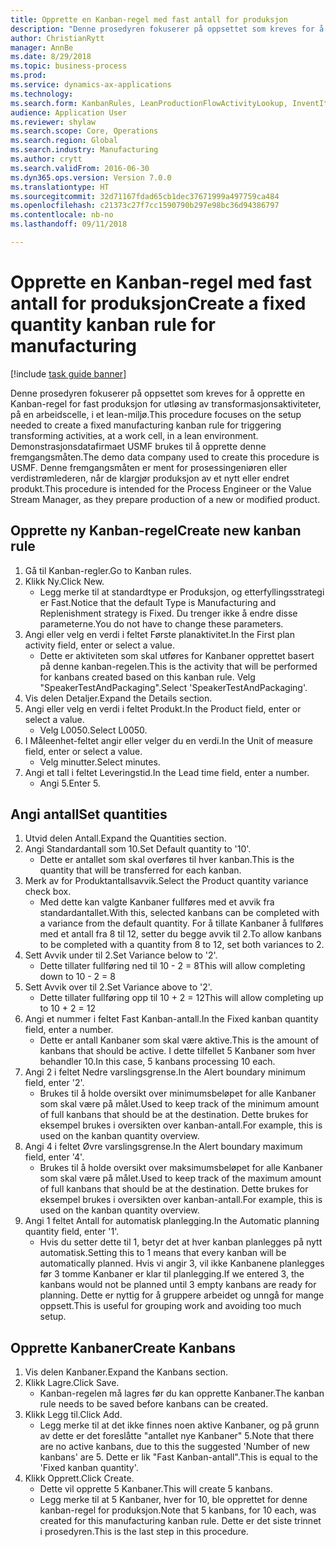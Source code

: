 ```yaml
--- 
title: Opprette en Kanban-regel med fast antall for produksjon
description: "Denne prosedyren fokuserer på oppsettet som kreves for å opprette en Kanban-regel for fast produksjon for utløsing av transformasjonsaktiviteter, på en arbeidscelle, i et lean-miljø."
author: ChristianRytt
manager: AnnBe
ms.date: 8/29/2018
ms.topic: business-process
ms.prod: 
ms.service: dynamics-ax-applications
ms.technology: 
ms.search.form: KanbanRules, LeanProductionFlowActivityLookup, InventItemIdLookupSimple, UnitOfMeasureLookup, KanbanCreate
audience: Application User
ms.reviewer: shylaw
ms.search.scope: Core, Operations
ms.search.region: Global
ms.search.industry: Manufacturing
ms.author: crytt
ms.search.validFrom: 2016-06-30
ms.dyn365.ops.version: Version 7.0.0
ms.translationtype: HT
ms.sourcegitcommit: 32d71167fdad65cb1dec37671999a497759ca484
ms.openlocfilehash: c21373c27f7cc1590790b297e98bc36d94386797
ms.contentlocale: nb-no
ms.lasthandoff: 09/11/2018

---
```

# <a name="create-a-fixed-quantity-kanban-rule-for-manufacturing"></a><span data-ttu-id="1da6f-103">Opprette en Kanban-regel med fast antall for produksjon</span><span class="sxs-lookup"><span data-stu-id="1da6f-103">Create a fixed quantity kanban rule for manufacturing</span></span>

[!include [task guide banner](../../includes/task-guide-banner.md)]

<span data-ttu-id="1da6f-104">Denne prosedyren fokuserer på oppsettet som kreves for å opprette en Kanban-regel for fast produksjon for utløsing av transformasjonsaktiviteter, på en arbeidscelle, i et lean-miljø.</span><span class="sxs-lookup"><span data-stu-id="1da6f-104">This procedure focuses on the setup needed to create a fixed manufacturing kanban rule for triggering transforming activities, at a work cell, in a lean environment.</span></span> <span data-ttu-id="1da6f-105">Demonstrasjonsdatafirmaet USMF brukes til å opprette denne fremgangsmåten.</span><span class="sxs-lookup"><span data-stu-id="1da6f-105">The demo data company used to create this procedure is USMF.</span></span> <span data-ttu-id="1da6f-106">Denne fremgangsmåten er ment for prosessingeniøren eller verdistrømlederen, når de klargjør produksjon av et nytt eller endret produkt.</span><span class="sxs-lookup"><span data-stu-id="1da6f-106">This procedure is intended for the Process Engineer or the Value Stream Manager, as they prepare production of a new or modified product.</span></span>


## <a name="create-new-kanban-rule"></a><span data-ttu-id="1da6f-107">Opprette ny Kanban-regel</span><span class="sxs-lookup"><span data-stu-id="1da6f-107">Create new kanban rule</span></span>
1. <span data-ttu-id="1da6f-108">Gå til Kanban-regler.</span><span class="sxs-lookup"><span data-stu-id="1da6f-108">Go to Kanban rules.</span></span>
2. <span data-ttu-id="1da6f-109">Klikk Ny.</span><span class="sxs-lookup"><span data-stu-id="1da6f-109">Click New.</span></span>
    * <span data-ttu-id="1da6f-110">Legg merke til at standardtype er Produksjon, og etterfyllingsstrategi er Fast.</span><span class="sxs-lookup"><span data-stu-id="1da6f-110">Notice that the default Type is Manufacturing and Replenishment strategy is Fixed.</span></span> <span data-ttu-id="1da6f-111">Du trenger ikke å endre disse parameterne.</span><span class="sxs-lookup"><span data-stu-id="1da6f-111">You do not have to change these parameters.</span></span>  
3. <span data-ttu-id="1da6f-112">Angi eller velg en verdi i feltet Første planaktivitet.</span><span class="sxs-lookup"><span data-stu-id="1da6f-112">In the First plan activity field, enter or select a value.</span></span>
    * <span data-ttu-id="1da6f-113">Dette er aktiviteten som skal utføres for Kanbaner opprettet basert på denne kanban-regelen.</span><span class="sxs-lookup"><span data-stu-id="1da6f-113">This is the activity that will be performed for kanbans created based on this kanban rule.</span></span>  <span data-ttu-id="1da6f-114">Velg "SpeakerTestAndPackaging".</span><span class="sxs-lookup"><span data-stu-id="1da6f-114">Select 'SpeakerTestAndPackaging'.</span></span>  
4. <span data-ttu-id="1da6f-115">Vis delen Detaljer.</span><span class="sxs-lookup"><span data-stu-id="1da6f-115">Expand the Details section.</span></span>
5. <span data-ttu-id="1da6f-116">Angi eller velg en verdi i feltet Produkt.</span><span class="sxs-lookup"><span data-stu-id="1da6f-116">In the Product field, enter or select a value.</span></span>
    * <span data-ttu-id="1da6f-117">Velg L0050.</span><span class="sxs-lookup"><span data-stu-id="1da6f-117">Select L0050.</span></span>  
6. <span data-ttu-id="1da6f-118">I Måleenhet-feltet angir eller velger du en verdi.</span><span class="sxs-lookup"><span data-stu-id="1da6f-118">In the Unit of measure field, enter or select a value.</span></span>
    * <span data-ttu-id="1da6f-119">Velg minutter.</span><span class="sxs-lookup"><span data-stu-id="1da6f-119">Select minutes.</span></span>  
7. <span data-ttu-id="1da6f-120">Angi et tall i feltet Leveringstid.</span><span class="sxs-lookup"><span data-stu-id="1da6f-120">In the Lead time field, enter a number.</span></span>
    * <span data-ttu-id="1da6f-121">Angi 5.</span><span class="sxs-lookup"><span data-stu-id="1da6f-121">Enter 5.</span></span>  

## <a name="set-quantities"></a><span data-ttu-id="1da6f-122">Angi antall</span><span class="sxs-lookup"><span data-stu-id="1da6f-122">Set quantities</span></span>
1. <span data-ttu-id="1da6f-123">Utvid delen Antall.</span><span class="sxs-lookup"><span data-stu-id="1da6f-123">Expand the Quantities section.</span></span>
2. <span data-ttu-id="1da6f-124">Angi Standardantall som 10.</span><span class="sxs-lookup"><span data-stu-id="1da6f-124">Set Default quantity to '10'.</span></span>
    * <span data-ttu-id="1da6f-125">Dette er antallet som skal overføres til hver kanban.</span><span class="sxs-lookup"><span data-stu-id="1da6f-125">This is the quantity that will be transferred for each kanban.</span></span>  
3. <span data-ttu-id="1da6f-126">Merk av for Produktantallsavvik.</span><span class="sxs-lookup"><span data-stu-id="1da6f-126">Select the Product quantity variance check box.</span></span>
    * <span data-ttu-id="1da6f-127">Med dette kan valgte Kanbaner fullføres med et avvik fra standardantallet.</span><span class="sxs-lookup"><span data-stu-id="1da6f-127">With this, selected kanbans can be completed with a variance from the default quantity.</span></span>  <span data-ttu-id="1da6f-128">For å tillate Kanbaner å fullføres med et antall fra 8 til 12, setter du begge avvik til 2.</span><span class="sxs-lookup"><span data-stu-id="1da6f-128">To allow kanbans to be completed with a quantity from 8 to 12, set both variances to 2.</span></span>  
4. <span data-ttu-id="1da6f-129">Sett Avvik under til 2.</span><span class="sxs-lookup"><span data-stu-id="1da6f-129">Set Variance below to '2'.</span></span>
    * <span data-ttu-id="1da6f-130">Dette tillater fullføring ned til 10 - 2 = 8</span><span class="sxs-lookup"><span data-stu-id="1da6f-130">This will allow completing down to 10 - 2 = 8</span></span>  
5. <span data-ttu-id="1da6f-131">Sett Avvik over til 2.</span><span class="sxs-lookup"><span data-stu-id="1da6f-131">Set Variance above to '2'.</span></span>
    * <span data-ttu-id="1da6f-132">Dette tillater fullføring opp til 10 + 2 = 12</span><span class="sxs-lookup"><span data-stu-id="1da6f-132">This will allow completing up to 10 + 2 = 12</span></span>  
6. <span data-ttu-id="1da6f-133">Angi et nummer i feltet Fast Kanban-antall.</span><span class="sxs-lookup"><span data-stu-id="1da6f-133">In the Fixed kanban quantity field, enter a number.</span></span>
    * <span data-ttu-id="1da6f-134">Dette er antall Kanbaner som skal være aktive.</span><span class="sxs-lookup"><span data-stu-id="1da6f-134">This is the amount of kanbans that should be active.</span></span> <span data-ttu-id="1da6f-135">I dette tilfellet 5 Kanbaner som hver behandler 10.</span><span class="sxs-lookup"><span data-stu-id="1da6f-135">In this case, 5 kanbans processing 10 each.</span></span>  
7. <span data-ttu-id="1da6f-136">Angi 2 i feltet Nedre varslingsgrense.</span><span class="sxs-lookup"><span data-stu-id="1da6f-136">In the Alert boundary minimum field, enter '2'.</span></span>
    * <span data-ttu-id="1da6f-137">Brukes til å holde oversikt over minimumsbeløpet for alle Kanbaner som skal være på målet.</span><span class="sxs-lookup"><span data-stu-id="1da6f-137">Used to keep track of the minimum amount of full kanbans that should be at the destination.</span></span> <span data-ttu-id="1da6f-138">Dette brukes for eksempel brukes i oversikten over kanban-antall.</span><span class="sxs-lookup"><span data-stu-id="1da6f-138">For example, this is used on the kanban quantity overview.</span></span>  
8. <span data-ttu-id="1da6f-139">Angi 4 i feltet Øvre varslingsgrense.</span><span class="sxs-lookup"><span data-stu-id="1da6f-139">In the Alert boundary maximum field, enter '4'.</span></span>
    * <span data-ttu-id="1da6f-140">Brukes til å holde oversikt over maksimumsbeløpet for alle Kanbaner som skal være på målet.</span><span class="sxs-lookup"><span data-stu-id="1da6f-140">Used to keep track of the maximum amount of full kanbans that should be at the destination.</span></span> <span data-ttu-id="1da6f-141">Dette brukes for eksempel brukes i oversikten over kanban-antall.</span><span class="sxs-lookup"><span data-stu-id="1da6f-141">For example, this is used on the kanban quantity overview.</span></span>  
9. <span data-ttu-id="1da6f-142">Angi 1 feltet Antall for automatisk planlegging.</span><span class="sxs-lookup"><span data-stu-id="1da6f-142">In the Automatic planning quantity field, enter '1'.</span></span>
    * <span data-ttu-id="1da6f-143">Hvis du setter dette til 1, betyr det at hver kanban planlegges på nytt automatisk.</span><span class="sxs-lookup"><span data-stu-id="1da6f-143">Setting this to 1 means that every kanban will be automatically planned.</span></span>   <span data-ttu-id="1da6f-144">Hvis vi angir 3, vil ikke Kanbanene planlegges før 3 tomme Kanbaner er klar til planlegging.</span><span class="sxs-lookup"><span data-stu-id="1da6f-144">If we entered 3, the kanbans would not be planned until 3 empty kanbans are ready for planning.</span></span> <span data-ttu-id="1da6f-145">Dette er nyttig for å gruppere arbeidet og unngå for mange oppsett.</span><span class="sxs-lookup"><span data-stu-id="1da6f-145">This is useful for grouping work and avoiding too much setup.</span></span>  

## <a name="create-kanbans"></a><span data-ttu-id="1da6f-146">Opprette Kanbaner</span><span class="sxs-lookup"><span data-stu-id="1da6f-146">Create Kanbans</span></span>
1. <span data-ttu-id="1da6f-147">Vis delen Kanbaner.</span><span class="sxs-lookup"><span data-stu-id="1da6f-147">Expand the Kanbans section.</span></span>
2. <span data-ttu-id="1da6f-148">Klikk Lagre.</span><span class="sxs-lookup"><span data-stu-id="1da6f-148">Click Save.</span></span>
    * <span data-ttu-id="1da6f-149">Kanban-regelen må lagres før du kan opprette Kanbaner.</span><span class="sxs-lookup"><span data-stu-id="1da6f-149">The kanban rule needs to be saved before kanbans can be created.</span></span>  
3. <span data-ttu-id="1da6f-150">Klikk Legg til.</span><span class="sxs-lookup"><span data-stu-id="1da6f-150">Click Add.</span></span>
    * <span data-ttu-id="1da6f-151">Legg merke til at det ikke finnes noen aktive Kanbaner, og på grunn av dette er det foreslåtte "antallet nye Kanbaner" 5.</span><span class="sxs-lookup"><span data-stu-id="1da6f-151">Note that there are no active kanbans, due to this the suggested 'Number of new kanbans' are 5.</span></span> <span data-ttu-id="1da6f-152">Dette er lik "Fast Kanban-antall".</span><span class="sxs-lookup"><span data-stu-id="1da6f-152">This is equal to the 'Fixed kanban quantity'.</span></span>  
4. <span data-ttu-id="1da6f-153">Klikk Opprett.</span><span class="sxs-lookup"><span data-stu-id="1da6f-153">Click Create.</span></span>
    * <span data-ttu-id="1da6f-154">Dette vil opprette 5 Kanbaner.</span><span class="sxs-lookup"><span data-stu-id="1da6f-154">This will create 5 kanbans.</span></span>  
    * <span data-ttu-id="1da6f-155">Legg merke til at 5 Kanbaner, hver for 10, ble opprettet for denne kanban-regel for produksjon.</span><span class="sxs-lookup"><span data-stu-id="1da6f-155">Note that 5 kanbans, for 10 each, was created for this manufacturing kanban rule.</span></span> <span data-ttu-id="1da6f-156">Dette er det siste trinnet i prosedyren.</span><span class="sxs-lookup"><span data-stu-id="1da6f-156">This is the last step in this procedure.</span></span>  


